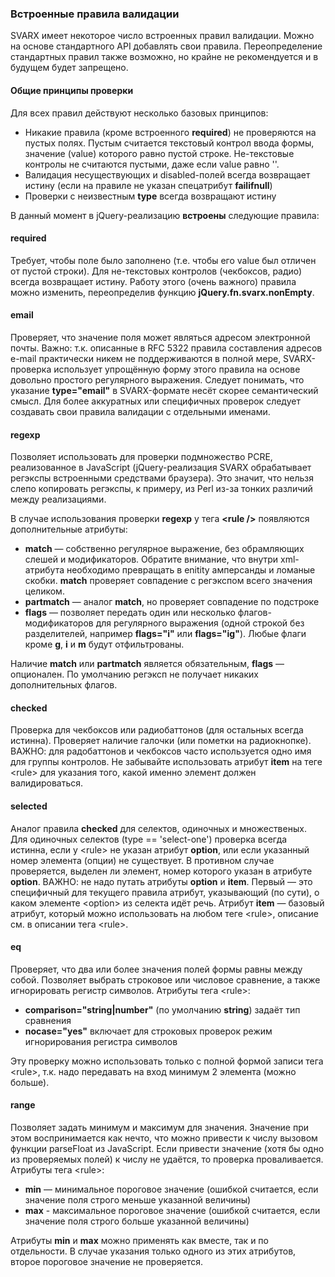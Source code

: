 ### Встроенные правила валидации ###
SVARX имеет некоторое число встроенных правил валидации.
Можно на основе стандартного API добавлять свои правила.
Переопределение стандартных правил также возможно, но крайне не рекомендуется и в будущем будет запрещено.

#### Общие принципы проверки ####
Для всех правил действуют несколько базовых принципов:

  * Никакие правила (кроме встроенного **required**) не проверяются на пустых полях.
  Пустым считается текстовый контрол ввода формы, значение (value) которого равно пустой строке.
  Не-текстовые контролы не считаются пустыми, даже если value равно ''.
  * Валидация несуществующих и disabled-полей всегда возвращает истину (если на правиле не указан спецатрибут **failifnull**)
  * Проверки с неизвестным **type** всегда возвращают истину 

В данный момент в jQuery-реализацию **встроены** следующие правила:

#### required ####
Требует, чтобы поле было заполнено (т.е. чтобы его value был отличен от пустой строки).
Для не-текстовых контролов (чекбоксов, радио) всегда возвращает истину.
Работу этого (очень важного) правила можно изменить, переопределив функцию **jQuery.fn.svarx.nonEmpty**.

#### email ####
Проверяет, что значение поля может являться адресом электронной почты.
Важно: т.к. описанные в RFC 5322 правила составления адресов e-mail практически никем не поддерживаются в полной мере, SVARX-проверка использует упрощённую форму этого правила на основе довольно простого регулярного выражения.
Следует понимать, что указание **type="email"** в SVARX-формате несёт скорее семантический смысл.
Для более аккуратных или специфичных проверок следует создавать свои правила валидации с отдельными именами.

#### regexp ####
Позволяет использовать для проверки подмножество PCRE, реализованное в JavaScript (jQuery-реализация SVARX обрабатывает регэкспы встроенными средствами браузера).
Это значит, что нельзя слепо копировать регэкспы, к примеру, из Perl из-за тонких различий между реализациями.

В случае использования проверки **regexp** у тега **&lt;rule /&gt;** появляются дополнительные атрибуты:
  
  * **match** — собственно регулярное выражение, без обрамляющих слешей и модификаторов.
  Обратите внимание, что внутри xml-атрибута необходимо превращать в enitity амперсанды и ломаные скобки.
  **match** проверяет совпадение с регэкспом всего значения целиком.
  * **partmatch** — аналог **match**, но проверяет совпадение по подстроке
  * **flags** — позволяет передать один или несколько флагов-модификаторов для регулярного выражения (одной строкой без разделителей, например **flags="i"** или **flags="ig"**).
  Любые флаги кроме **g**, **i** и **m** будут отфильтрованы.

Наличие **match** или **partmatch** является обязательным, **flags** — опционален. По умолчанию регэксп не получает никаких дополнительных флагов.

#### checked ####
Проверка для чекбоксов или радиобаттонов (для остальных всегда истинна). Проверяет наличие галочки (или пометки на радиокнопке).
ВАЖНО: для радобаттонов и чекбоксов часто используется одно имя для группы контролов.
Не забывайте использовать атрибут **item** на теге &lt;rule&gt; для указания того, какой именно элемент должен валидироваться.

#### selected ####
Аналог правила **checked** для селектов, одиночных и множественых.
Для одиночных селектов (type == &apos;select-one&apos;) проверка всегда истинна, если у &lt;rule&gt; не указан атрибут **option**, или если указанный номер элемента (опции) не существует. В противном случае проверяется, выделен ли элемент, номер которого указан в атрибуте **option**.
ВАЖНО: не надо путать атрибуты **option** и **item**. Первый — это специфичный для текущего правила атрибут, указывающий (по сути), о каком элементе &lt;option&gt; из селекта идёт речь.
Атрибут **item** — базовый атрибут, который можно использовать на любом теге &lt;rule&gt;, описание см. в описании тега &lt;rule&gt;.

#### eq ####
Проверяет, что два или более значения полей формы равны между собой. Позволяет выбрать строковое или числовое сравнение, а также игнорировать регистр символов.
Атрибуты тега &lt;rule&gt;:

  * **comparison=&quot;string|number&quot;** (по умолчанию **string**) задаёт тип сравнения
  * **nocase=&quot;yes&quot;** включает для строковых проверок режим игнорирования регистра символов

Эту проверку можно использовать только с полной формой записи тега &lt;rule&gt;, т.к. надо передавать на вход минимум 2 элемента (можно больше).

#### range ####
Позволяет задать минимум и максимум для значения.
Значение при этом воспринимается как нечто, что можно привести к числу вызовом функции parseFloat из JavaScript.
Если привести значение (хотя бы одно из проверяемых полей) к числу не удаётся, то проверка проваливается.
Атрибуты тега &lt;rule&gt;:

  * **min** — минимальное пороговое значение (ошибкой считается, если значение поля строго меньше указанной величины)
  * **max** - максимальное пороговое значение (ошибкой считается, если значение поля строго больше указанной величины)

Атрибуты **min** и **max** можно применять как вместе, так и по отдельности.
В случае указания только одного из этих атрибутов, второе пороговое значение не проверяется.
